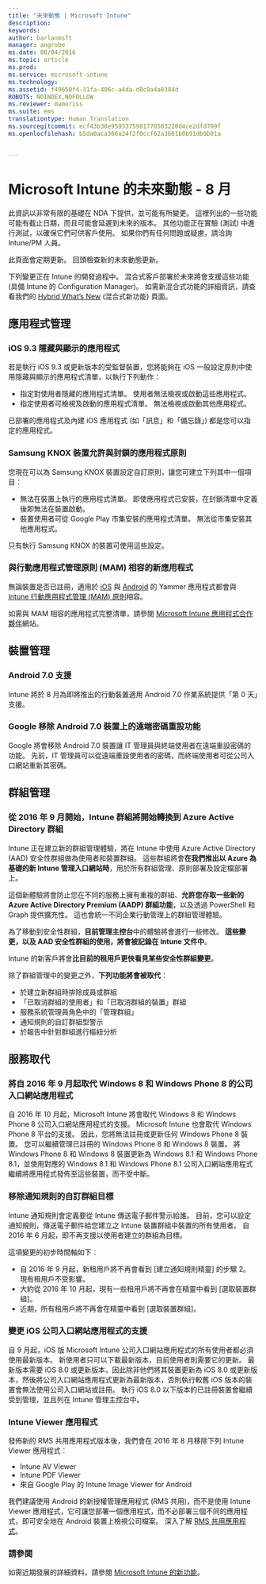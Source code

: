 ```yaml
---
title: "未來動態 | Microsoft Intune"
description: 
keywords: 
author: barlanmsft
manager: angrobe
ms.date: 08/04/2016
ms.topic: article
ms.prod: 
ms.service: microsoft-intune
ms.technology: 
ms.assetid: f49650f4-31fa-406c-a4da-d8c9a4a8384d
ROBOTS: NOINDEX,NOFOLLOW
ms.reviewer: mamoriss
ms.suite: ems
translationtype: Human Translation
ms.sourcegitcommit: ecf43b38e9593375981770583220d4ce2dfd709f
ms.openlocfilehash: b5da0aca366a24f2f0ccf62a3661b0b91db9b01a


---
```


# Microsoft Intune 的未來動態 - 8 月
此資訊以非常有限的基礎在 NDA 下提供，並可能有所變更。 這裡列出的一些功能可能有截止日期，而且可能會延遲到未來的版本。 其他功能正在實驗 (測試) 中進行測試，以確保它們可供客戶使用。 如果你們有任何問題或疑慮，請洽詢 Intune/PM 人員。

此頁面會定期更新。 回頭檢查新的未來動態更新。

下列變更正在 Intune 的開發過程中。 混合式客戶部署於未來將會支援這些功能 (具備 Intune 的 Configuration Manager)。 如需新混合式功能的詳細資訊，請查看我們的 [Hybrid What’s New](https://technet.microsoft.com/en-US/library/mt718155(TechNet.10).aspx) (混合式新功能) 頁面。


## 應用程式管理
### iOS 9.3 隱藏與顯示的應用程式
若是執行 iOS 9.3 或更新版本的受監督裝置，您將能夠在 iOS 一般設定原則中使用隱藏與顯示的應用程式清單，以執行下列動作：
- 指定對使用者隱藏的應用程式清單。 使用者無法檢視或啟動這些應用程式。
- 指定使用者可檢視及啟動的應用程式清單。 無法檢視或啟動其他應用程式。

已部署的應用程式及內建 iOS 應用程式 (如「訊息」和「備忘錄」) 都是您可以指定的應用程式。
<!---TFS 1279009--->

### Samsung KNOX 裝置允許與封鎖的應用程式原則

您現在可以為 Samsung KNOX 裝置設定自訂原則，讓您可建立下列其中一個項目：
- 無法在裝置上執行的應用程式清單。 即使應用程式已安裝，在封鎖清單中定義後即無法在裝置啟動。
- 裝置使用者可從 Google Play 市集安裝的應用程式清單。 無法從市集安裝其他應用程式。

只有執行 Samsung KNOX 的裝置可使用這些設定。
<!--- For details, see [Use custom policies to allow and block apps for Samsung KNOX devices]( custom-policy-to-allow-and-block-samsung-knox-apps.md)--->
<!---TFS 1311629 --->

### 與行動應用程式管理原則 (MAM) 相容的新應用程式
無論裝置是否已註冊，適用於 [iOS](https://itunes.apple.com/app/yammer/id289559439?mt=8) 與 [Android](https://play.google.com/store/apps/details?id=com.yammer.v1) 的 Yammer 應用程式都會與 [Intune 行動應用程式管理 (MAM) 原則](/intune/deploy-use/protect-app-data-using-mobile-app-management-policies-with-microsoft-intune)相容。

如需與 MAM 相容的應用程式完整清單，請參閱 [Microsoft Intune 應用程式合作夥伴](https://www.microsoft.com/en-us/cloud-platform/microsoft-intune-partners)網站。
<!--- TFS 1252335 & 1252336--->

## 裝置管理
### Android 7.0 支援
Intune 將於 8 月為即將推出的行動裝置適用 Android 7.0 作業系統提供「第 0 天」支援。
<!---TFS 1262053--->
### Google 移除 Android 7.0 裝置上的遠端密碼重設功能
Google 將會移除 Android 7.0 裝置讓 IT 管理員與終端使用者在遠端重設密碼的功能。 先前，IT 管理員可以從遠端重設使用者的密碼，而終端使用者可從公司入口網站重新其密碼。

## 群組管理
### 從 2016 年 9 月開始，Intune 群組將開始轉換到 Azure Active Directory 群組
Intune 正在建立新的群組管理體驗，將在 Intune 中使用 Azure Active Directory (AAD) 安全性群組做為使用者和裝置群組。 這些群組將會**在我們推出以 Azure 為基礎的新 Intune 管理入口網站時**，用於所有群組管理、原則部署及設定檔部署上。

這個新體驗將會防止您在不同的服務上擁有重複的群組、**允許您存取一些新的 Azure Active Directory Premium (AADP) 群組功能**，以及透過 PowerShell 和 Graph 提供擴充性。 這也會統一不同企業行動管理上的群組管理體驗。

為了移動到安全性群組，**目前管理主控台**中的體驗將會進行一些修改。 **這些變更，以及 AAD 安全性群組的使用，將會被記錄在 Intune 文件中**。

Intune 的新客戶將會**比目前的租用戶更快看見某些安全性群組變更**。

除了群組管理中的變更之外，**下列功能將會被取代**：
- 於建立新群組時排除成員或群組
- 「已取消群組的使用者」和「已取消群組的裝置」群組
- 服務系統管理員角色中的「管理群組」
- 通知規則的自訂群組型警示
- 於報告中針對群組進行樞紐分析
<!--- TFS 1295329--->

## 服務取代
### 將自 2016 年 9 月起取代 Windows 8 和 Windows Phone 8 的公司入口網站應用程式
自 2016 年 10 月起，Microsoft Intune 將會取代 Windows 8 和 Windows Phone 8 公司入口網站應用程式的支援。 Microsoft Intune 也會取代 Windows Phone 8 平台的支援。 因此，您將無法註冊或更新任何 Windows Phone 8 裝置。 您可以繼續管理已註冊的 Windows Phone 8 和 Windows 8 裝置。 將 Windows Phone 8 和 Windows 8 裝置更新為 Windows 8.1 和 Windows Phone 8.1，並使用對應的 Windows 8.1 和 Windows Phone 8.1 公司入口網站應用程式繼續將應用程式發佈至這些裝置，而不受中斷。
<!---TFS 1255391--->

### 移除通知規則的自訂群組目標
Intune 通知規則會定義要從 Intune 傳送電子郵件警示給誰。 目前，您可以設定通知規則，傳送電子郵件給您建立之 Intune 裝置群組中裝置的所有使用者。 自 2016 年 6 月起，即不再支援以使用者建立的群組為目標。

這項變更的初步時間軸如下︰
- 自 2016 年 9 月起，新租用戶將不再會看到 [建立通知規則精靈] 的步驟 2。 現有租用戶不受影響。
- 大約從 2016 年 10 月起，現有一些租用戶將不再會在精靈中看到 [選取裝置群組]。
- 近期，所有租用戶將不再會在精靈中看到 [選取裝置群組]。

<!---   TFS 1278864--->
### 變更 iOS 公司入口網站應用程式的支援
自 9 月起，iOS 版 Microsoft Intune 公司入口網站應用程式的所有使用者都必須使用最新版本。 新使用者只可以下載最新版本，目前使用者則需要它的更新。 最新版本需要 iOS 8.0 或更新版本，因此除非他們將其裝置更新為 iOS 8.0 或更新版本，然後將公司入口網站應用程式更新為最新版本，否則執行較舊 iOS 版本的裝置會無法使用公司入口網站或註冊。 執行 iOS 8.0 以下版本的已註冊裝置會繼續受到管理，並且列在 Intune 管理主控台中。

<!---TFS 1283165--->


### Intune Viewer 應用程式
發佈新的 RMS 共用應用程式版本後，我們會在 2016 年 8 月移除下列 Intune Viewer 應用程式︰
- Intune AV Viewer
- Intune PDF Viewer
- 來自 Google Play 的 Intune Image Viewer for Android

我們建議使用 Android 的新授權管理應用程式 (RMS 共用)，而不是使用 Intune Viewer 應用程式，它可讓您部署一個應用程式，而不必部署三個不同的應用程式，即可安全地在 Android 裝置上檢視公司檔案。 深入了解 [RMS 共用應用程式](https://docs.microsoft.com/en-us/intune/deploy-use/end-user-experience-for-mam-enabled-apps-with-microsoft-intune#viewing-media-files-with-the-rights-management-sharing-app)。
<!--- goes in 1608 What's New--->


### 請參閱
如需近期發展的詳細資料，請參閱 [Microsoft Intune 的新功能](whats-new-in-microsoft-intune.md)。



<!--HONumber=Sep16_HO5-->


